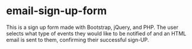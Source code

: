 # email-sign-up-form

This is a sign up form made with Bootstrap, jQuery, and PHP.  The user selects what type of
events they would like to be notified of and an HTML email is sent to them, confirming their
successful sign-UP.
